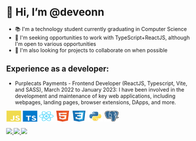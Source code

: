 <!---
deveonn/deveonn is a ✨ special ✨ repository because its `README.md` (this file) appears on your GitHub profile.
You can click the Preview link to take a look at your changes.
--->

# 👋 Hi, I’m @deveonn

- 📚 I'm a technology student currently graduating in Computer Science
- 👀 I'm seeking opportunities to work with TypeScript+ReactJS, although I'm open to various opportunities
- 💞️ I'm also looking for projects to collaborate on when possible

## Experience as a developer:
- Purplecats Payments - Frontend Developer (ReactJS, Typescript, Vite, and SASS), March 2022 to January 2023: I have been involved in the development and maintenance of key web applications, including webpages, landing pages, browser extensions, DApps, and more.

<div style="display: inline_block">
  <img align="center" alt="deveonn-js" height="30" width="40" src="https://raw.githubusercontent.com/devicons/devicon/master/icons/javascript/javascript-plain.svg">
  <img align="center" alt="deveonn-ts" height="30" width="40" src="https://raw.githubusercontent.com/devicons/devicon/master/icons/typescript/typescript-plain.svg">
  <img align="center" alt="deveonn-react" height="30" width="40" src="https://raw.githubusercontent.com/devicons/devicon/master/icons/react/react-original.svg">
  <img align="center" alt="deveonn-html" height="30" width="40" src="https://raw.githubusercontent.com/devicons/devicon/master/icons/html5/html5-original.svg">
  <img align="center" alt="deveonn-css" height="30" width="40" src="https://raw.githubusercontent.com/devicons/devicon/master/icons/css3/css3-original.svg">
  <img align="center" alt="deveonn-python" height="30" width="40" src="https://raw.githubusercontent.com/devicons/devicon/master/icons/python/python-original.svg">
  <img align="center" alt="deveonn-postgreesql" height="30" width="40" src="https://raw.githubusercontent.com/devicons/devicon/master/icons/postgresql/postgresql-original.svg">
</div>
</br>
<div>
  <a href="https://www.instagram.com/e_mersauro/" target="_blank">
    <img src="https://img.shields.io/badge/-Instagram-%23E4405F?style=for-the-badge&logo=instagram&logoColor=white" target="_blank">
  </a>
  
  <a href ="mailto:dev.eon@outlook.com">
    <img src="https://img.shields.io/badge/-email-%23333?style=for-the-badge&logo=gmail&logoColor=white" target="_blank">
  </a>
  
  <a href="https://www.linkedin.com/in/emersonvargas222/" target="_blank">
    <img src="https://img.shields.io/badge/-LinkedIn-%230077B5?style=for-the-badge&logo=linkedin&logoColor=white" target="_blank">
  </a>
</div>
